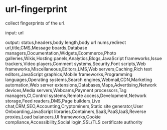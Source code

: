# url-fingerprint


collect fingerprints of the url.


input: url

output:
status,headers,body length,body url nums,redirect url,title,CMS,Message boards,Database managers,Documentation,Widgets,Ecommerce,Photo galleries,Wikis,Hosting panels,Analytics,Blogs,JavaScript frameworks,Issue trackers,Video players,Comment systems,Security,Font scripts,Web frameworks,Miscellaneous,Editors,LMS,Web servers,Caching,Rich text editors,JavaScript graphics,Mobile frameworks,Programming languages,Operating systems,Search engines,Webmail,CDN,Marketing automation,Web server extensions,Databases,Maps,Advertising,Network devices,Media servers,Webcams,Payment processors,Tag managers,CI,Control systems,Remote access,Development,Network storage,Feed readers,DMS,Page builders,Live chat,CRM,SEO,Accounting,Cryptominers,Static site generator,User Onboarding,JavaScript libraries,Containers,SaaS,PaaS,IaaS,Reverse proxies,Load balancers,UI frameworks,Cookie compliance,Accessibility,Social login,SSL/TLS certificate authority
